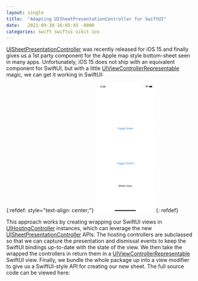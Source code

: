 ```yaml
---
layout: single
title:  "Adapting UISheetPresentationController for SwiftUI"
date:   2021-09-30 16:05:45 -0800
categories: swift swiftui uikit ios
---
```

[UISheetPresentationController](https://developer.apple.com/documentation/uikit/uisheetpresentationcontroller) was recently released for iOS 15 and finally gives us a 1st party component for the Apple map style bottom-sheet seen in many apps. Unfortunately, iOS 15 does not ship with an equivalent component for SwiftUI, but with a little [UIViewControllerRepresentable](https://developer.apple.com/documentation/swiftui/uiviewcontrollerrepresentable) magic, we can get it working in SwiftUI:

{:refdef: style="text-align: center;"}
![uisheetpresentationcontroller_demo.gif](/assets/images/uisheetpresentationcontroller_demo.gif)
{: refdef}

This approach works by creating wrapping our SwiftUI views in [UIHostingController](https://developer.apple.com/documentation/swiftui/uihostingcontroller) instances, which can leverage the new [UISheetPresentationController](https://developer.apple.com/documentation/uikit/uisheetpresentationcontroller) APIs. The hosting controllers are subclassed so that we can capture the presentation and dismissal events to keep the SwiftUI bindings up-to-date with the state of the view. We then take the wrapped the controllers in return them in a [UIViewControllerRepresentable](https://developer.apple.com/documentation/swiftui/uiviewcontrollerrepresentable) SwiftUI view. Finally, we bundle the whole package up into a view modifier to give us a SwiftUI-style API for creating our new sheet. The full source code can be viewed here:

<script src="https://gist.github.com/StarLard/5662feeb0b2762e6519e83fa6555fb0d.js"></script>